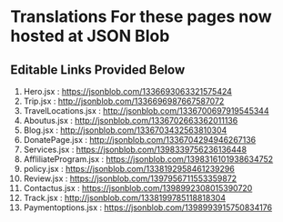 # Translations For these pages now hosted at JSON Blob
## Editable Links Provided Below
1. Hero.jsx : https://jsonblob.com/1336693063321575424
2. Trip.jsx : http://jsonblob.com/1336696987667587072
3. TravelLocations.jsx : http://jsonblob.com/1336700697919545344
4. Aboutus.jsx : http://jsonblob.com/1336702663362011136
5. Blog.jsx : http://jsonblob.com/1336703432563810304
6. DonatePage.jsx : http://jsonblob.com/1336704294946267136
7. Services.jsx : https://jsonblob.com/1398339756236136448
8. AffliliateProgram.jsx : https://jsonblob.com/1398316101938634752
9. policy.jsx : https://jsonblob.com/1338192958461239296
10. Review.jsx : https://jsonblob.com/1397956711553359872
11. Contactus.jsx : https://jsonblob.com/1398992308015390720
12. Track.jsx : http://jsonblob.com/1338199785118818304
13. Paymentoptions.jsx : https://jsonblob.com/1398993915750834176